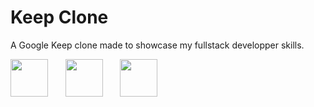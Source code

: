 # Keep Clone
A Google Keep clone made to showcase my fullstack developper skills.

<div>
<img src="https://upload.wikimedia.org/wikipedia/en/f/f4/Docker_logo.svg" style="height: 60px;"/>&nbsp;&nbsp;&nbsp;&nbsp;&nbsp;&nbsp;
<img src="https://nuxt.com/assets/design-kit/logo-green-black.png" style="height: 60px;"/>&nbsp;&nbsp;&nbsp;&nbsp;&nbsp;&nbsp;
<img src="https://upload.wikimedia.org/wikipedia/commons/6/64/Expressjs.png" style="height: 60px;"/>
</div>
